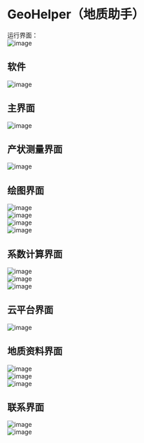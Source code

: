 # GeoHelper（地质助手）
运行界面：</br>
![image](https://github.com/Ron-Wang/GeoHelper/blob/master/Image/result.gif)</br>
## 软件
![image](https://github.com/Ron-Wang/GeoHelper/blob/master/Image/000软件.jpg)</br>
## 主界面
![image](https://github.com/Ron-Wang/GeoHelper/blob/master/Image/000主界面.png)</br>
## 产状测量界面
![image](https://github.com/Ron-Wang/GeoHelper/blob/master/Image/001产状测量.png)</br>
## 绘图界面
![image](https://github.com/Ron-Wang/GeoHelper/blob/master/Image/002绘图-02.png)</br>
![image](https://github.com/Ron-Wang/GeoHelper/blob/master/Image/002绘图-03.png)</br>
![image](https://github.com/Ron-Wang/GeoHelper/blob/master/Image/002绘图-04.png)</br>
![image](https://github.com/Ron-Wang/GeoHelper/blob/master/Image/002绘图-05.png)</br>
## 系数计算界面
![image](https://github.com/Ron-Wang/GeoHelper/blob/master/Image/003系数计算-01.png)</br>
![image](https://github.com/Ron-Wang/GeoHelper/blob/master/Image/003系数计算-02.png)</br>
![image](https://github.com/Ron-Wang/GeoHelper/blob/master/Image/003系数计算-03.png)</br>
## 云平台界面
![image](https://github.com/Ron-Wang/GeoHelper/blob/master/Image/004云平台.png)</br>
## 地质资料界面
![image](https://github.com/Ron-Wang/GeoHelper/blob/master/Image/005地质资料-00.png)</br>
![image](https://github.com/Ron-Wang/GeoHelper/blob/master/Image/005地质资料-01.png)</br>
![image](https://github.com/Ron-Wang/GeoHelper/blob/master/Image/005地质资料-02.png)</br>
## 联系界面
![image](https://github.com/Ron-Wang/GeoHelper/blob/master/Image/006联系我们-01.png)</br>
![image](https://github.com/Ron-Wang/GeoHelper/blob/master/Image/006联系我们-02.png)</br>
